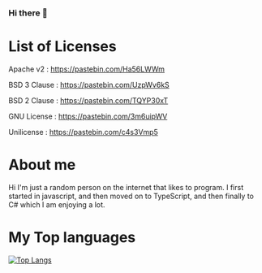 ### Hi there 👋

# List of Licenses
Apache v2 : https://pastebin.com/Ha56LWWm

BSD 3 Clause : https://pastebin.com/UzpWv6kS

BSD 2 Clause : https://pastebin.com/TQYP30xT

GNU License : https://pastebin.com/3m6uipWV

Unilicense : https://pastebin.com/c4s3Vmp5


# About me
Hi I'm just a random person on the internet that likes to program. I first started in javascript, and then moved on to TypeScript, and then finally to C# which I am enjoying a lot. 

# My Top languages
[![Top Langs](https://github-readme-stats.vercel.app/api/top-langs/?username=Faith1sGay&langs_count=8)](https://github.com/anuraghazra/github-readme-stats)

